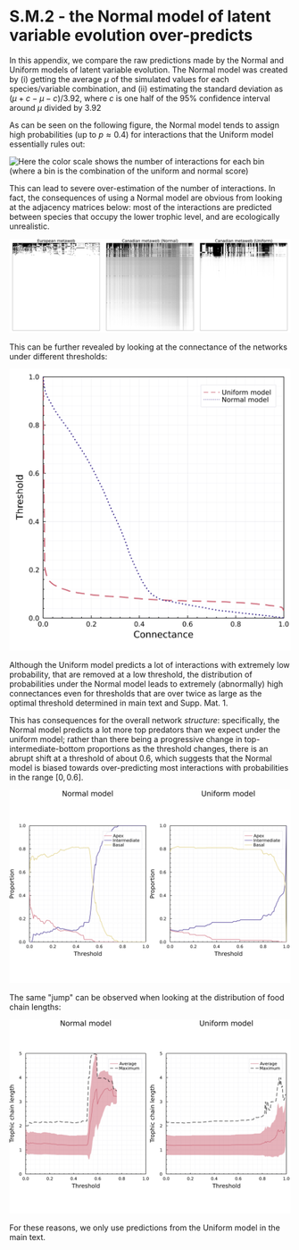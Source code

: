 # S.M.2 - the Normal model of latent variable evolution over-predicts

In this appendix, we compare the raw predictions made by the Normal and Uniform
models of latent variable evolution. The Normal model was created by (i) getting
the average $\mu$ of the simulated values for each species/variable combination,
and (ii) estimating the standard deviation as $(\mu+c - \mu-c)/3.92$, where $c$
is one half of the 95% confidence interval around $\mu$ divided by 3.92

As can be seen on the following figure, the Normal model tends to assign high
probabilities (up to $p \approx 0.4$) for interactions that the Uniform model
essentially rules out:

![Here the color scale shows the number of interactions for each bin (where a
bin is the combination of the uniform and normal score)](./figures/supplementary/comparison_models.png)

This can lead to severe over-estimation of the number of interactions. In fact,
the consequences of using a Normal model are obvious from looking at the
adjacency matrices below: most of the interactions are predicted between species
that occupy the lower trophic level, and are ecologically unrealistic.

![](./figures/adjacencymatrices.png)

This can be further revealed by looking at the connectance of the networks under
different thresholds:

![](./figures/supplementary/comparison_connectance.png)

Although the Uniform model predicts a lot of interactions with extremely low
probability, that are removed at a low threshold, the distribution of
probabilities under the Normal model leads to extremely (abnormally) high
connectances even for thresholds that are over twice as large as the optimal
threshold determined in main text and Supp. Mat. 1.

This has consequences for the overall network *structure*: specifically, the
Normal model predicts a lot more top predators than we expect under the uniform
model; rather than there being a progressive change in top-intermediate-bottom
proportions as the threshold changes, there is an abrupt shift at a threshold of
about 0.6, which suggests that the Normal model is biased towards
over-predicting most interactions with probabilities in the range $[0,0.6]$.

![](./figures/supplementary/comparison_tib.png)

The same "jump" can be observed when looking at the distribution of food chain
lengths:

![](./figures/supplementary/comparison_rophicchain.png)

For these reasons, we only use predictions from the Uniform model in the main
text.